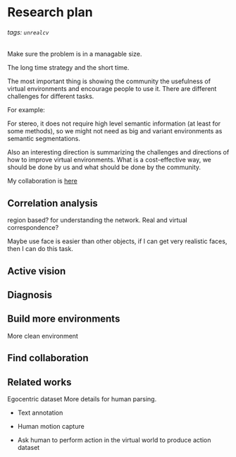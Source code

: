 # Research plan
###### tags: `unrealcv`

Make sure the problem is in a managable size.

The long time strategy and the short time.

The most important thing is showing the community the usefulness of virtual environments and encourage people to use it. There are different challenges for different tasks.

For example:

For stereo, it does not require high level semantic information (at least for some methods), so we might not need as big and variant environments as semantic segmentations.

Also an interesting direction is summarizing the challenges and directions of how to improve virtual environments. What is a cost-effective way, we should be done by us and what should be done by the community.

My collaboration is [here](https://hackmd.io/MwIwZghgbA7AjAUwLQA4ooCZICwYSpCYOOJATlzIAYoiaBWGIA==?both)

## Correlation analysis
region based? for understanding the network. Real and virtual correspondence?

Maybe use face is easier than other objects, if I can get very realistic faces, then I can do this task.

## Active vision

## Diagnosis

## Build more environments
More clean environment

## Find collaboration

## Related works
Egocentric dataset
More details for human parsing.

- Text annotation

- Human motion capture

- Ask human to perform action in the virtual world to produce action dataset
